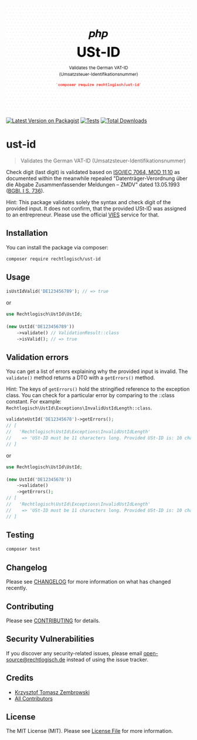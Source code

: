 ![Recht logisch USt-ID banner image](rechtlogisch-ust-id-banner.png)

[![Latest Version on Packagist](https://img.shields.io/packagist/v/rechtlogisch/ust-id.svg?style=flat-square)](https://packagist.org/packages/rechtlogisch/ust-id)
[![Tests](https://github.com/rechtlogisch/ust-id/actions/workflows/run-tests.yml/badge.svg?branch=main)](https://github.com/rechtlogisch/ust-id/actions/workflows/run-tests.yml)
[![Total Downloads](https://img.shields.io/packagist/dt/rechtlogisch/ust-id.svg?style=flat-square)](https://packagist.org/packages/rechtlogisch/ust-id)

# ust-id

> Validates the German VAT-ID (Umsatzsteuer-Identifikationsnummer)

Check digit (last digit) is validated based on [ISO/IEC 7064, MOD 11,10](https://www.iso.org/standard/31531.html) as documented within the meanwhile repealed "Datenträger-Verordnung über die Abgabe Zusammenfassender Meldungen – ZMDV" dated 13.05.1993 ([BGBl. I S. 736](https://www.bgbl.de/xaver/bgbl/start.xav?start=%2F%2F*%5B%40attr_id%3D%27bgbl193s0726.pdf%27%5D#__bgbl__%2F%2F*%5B%40attr_id%3D%27bgbl193s0726.pdf%27%5D__1720528216746)).

Hint: This package validates solely the syntax and check digit of the provided input. It does not confirm, that the provided USt-ID was assigned to an entrepreneur. Please use the official [VIES](https://ec.europa.eu/taxation_customs/vies/) service for that.

## Installation

You can install the package via composer:

```bash
composer require rechtlogisch/ust-id
```

## Usage

```php
isUstIdValid('DE123456789'); // => true
```

or

```php
use Rechtlogisch\UstId\UstId;

(new UstId('DE123456789'))
    ->validate() // ValidationResult::class
    ->isValid(); // => true
```

## Validation errors

You can get a list of errors explaining why the provided input is invalid. The `validate()` method returns a DTO with a `getErrors()` method.

Hint: The keys of `getErrors()` hold the stringified reference to the exception class. You can check for a particular error by comparing to the ::class constant. For example: `Rechtlogisch\UstId\Exceptions\InvalidUstIdLength::class`.

```php
validateUstId('DE12345678')->getErrors();
// [
//   'Rechtlogisch\UstId\Exceptions\InvalidUstIdLength'
//    => 'USt-ID must be 11 characters long. Provided USt-ID is: 10 characters long.',
// ]
```
or

```php
use Rechtlogisch\UstId\UstId;

(new UstId('DE12345678'))
    ->validate()
    ->getErrors();
// [
//   'Rechtlogisch\UstId\Exceptions\InvalidUstIdLength'
//    => 'USt-ID must be 11 characters long. Provided USt-ID is: 10 characters long.',
// ]
```

## Testing

```bash
composer test
```

## Changelog

Please see [CHANGELOG](CHANGELOG.md) for more information on what has changed recently.

## Contributing

Please see [CONTRIBUTING](https://github.com/rechtlogisch/.github/blob/main/CONTRIBUTING.md) for details.

## Security Vulnerabilities

If you discover any security-related issues, please email open-source@rechtlogisch.de instead of using the issue tracker.

## Credits

- [Krzysztof Tomasz Zembrowski](https://github.com/zembrowski)
- [All Contributors](../../contributors)

## License

The MIT License (MIT). Please see [License File](LICENSE.md) for more information.
